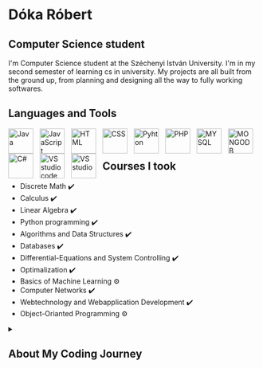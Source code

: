 # Dóka Róbert

## Computer Science student 

I'm Computer Science student at the Széchenyi István University. I'm in my second semester of learning cs in university. My projects are all built from the ground up, from planning and designing all the way to fully working softwares.

## Languages and Tools

<img align="left" alt="Java" width="50px" style="padding-right:10px;" src="https://cdn.jsdelivr.net/gh/devicons/devicon@latest/icons/java/java-original.svg">
<img align="left" alt="JavaScript" width="50px" style="padding-right:10px;" src="https://cdn.jsdelivr.net/gh/devicons/devicon@latest/icons/javascript/javascript-original.svg">
<img align="left" alt="HTML" width="50px" style="padding-right:10px;" src="https://cdn.jsdelivr.net/gh/devicons/devicon@latest/icons/html5/html5-original.svg">
<img align="left" alt="CSS" width="50px" style="padding-right:10px;" src="https://cdn.jsdelivr.net/gh/devicons/devicon@latest/icons/css3/css3-original.svg">
<img align="left" alt="Pyhton" width="50px" style="padding-right:10px;" src="https://cdn.jsdelivr.net/gh/devicons/devicon@latest/icons/python/python-original.svg">
<img align="left" alt="PHP" width="50px" style="padding-right:10px;" src="https://cdn.jsdelivr.net/gh/devicons/devicon@latest/icons/php/php-original.svg">
<img align="left" alt="MYSQL" width="50px" style="padding-right:10px;" src="https://cdn.jsdelivr.net/gh/devicons/devicon@latest/icons/mysql/mysql-original-wordmark.svg">
<img align="left" alt="MONGODB" width="50px" style="padding-right:10px;" src="https://cdn.jsdelivr.net/gh/devicons/devicon@latest/icons/mongodb/mongodb-original-wordmark.svg">
<img align="left" alt="C#" width="50px" style="padding-right:10px;" src="https://cdn.jsdelivr.net/gh/devicons/devicon@latest/icons/csharp/csharp-original.svg">
<img align="left" alt="VS studio code" width="50px" style="padding-right:10px;" src="https://cdn.jsdelivr.net/gh/devicons/devicon@latest/icons/vscode/vscode-original.svg">
<img align="left" alt="VS studio" width="50px" style="padding-right:10px;" src="https://cdn.jsdelivr.net/gh/devicons/devicon@latest/icons/visualstudio/visualstudio-original.svg">
<br/>
<br/>
          

## Courses I took
- Discrete Math ✔️
- Calculus ✔️
- Linear Algebra ✔️
- Python programming ✔️
- Algorithms and Data Structures ✔️
- Databases ✔️
- Differential-Equations and System Controlling ✔️
- Optimalization ✔️
- Basics of Machine Learning ⚙️
- Computer Networks ✔️
- Webtechnology and Webapplication Development ✔️
- Object-Orianted Programming ⚙️

<details>
          
<summary><h2>About My Coding Journey</h2></summary>
          I started my computer science journey 2 years ago. I was passonate about how to build softwers from scratch and to start developing my own projects I started by picking my first language Python. After understanding the basics of programming like variables, functions, loops I followed a Front-End Development roadmap on FreeCodeCamp where I learnt about JS,HTML and CSS. This was the time where I decided that I want to major in computer science. I got accepted at Széchenyi István University, right now I'm in my second semester learning and currently looking forward to land a cs internship.
          
</details>
